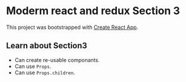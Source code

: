 # Moderm react and redux Section 3

This project was bootstrapped with [Create React App](https://github.com/facebook/create-react-app).

## Learn about Section3

- Can create re-usable componants.
- Can use `Props`.
- Can use `Props.children`.
